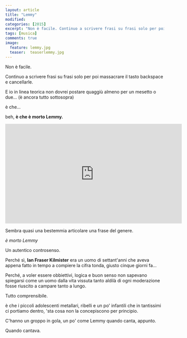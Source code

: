 ```yaml
---
layout: article
title: "Lemmy"
modified:
categories: [2015]
excerpt: "Non è facile. Continuo a scrivere frasi su frasi solo per poi massacrare il tasto backspace e cancellarle."
tags: [musica]
comments: true
image: 
  feature: lemmy.jpg
  teaser:  teaserlemmy.jpg
---
```


Non è facile.

Continuo a scrivere frasi su frasi solo per poi massacrare il tasto backspace e cancellarle.

E io in linea teorica non dovrei postare quaggiù almeno per un mesetto o due... (è ancora tutto sottosopra)

è che...

beh, **è che è morto Lemmy.**

<iframe width="560" height="315" src="https://www.youtube.com/embed/GlecTBevmzc" frameborder="0" allowfullscreen></iframe>

Sembra quasi una bestemmia articolare una frase del genere.

_è morto Lemmy_

Un autentico controsenso.

Perché sì, **Ian Fraser Kilmister** era un uomo di settant'anni che aveva appena fatto in tempo a compiere la cifra tonda, giusto cinque giorni fa...

Perché, a voler essere obbiettivi, logica e buon senso non sapevano spiegarsi come un uomo dalla vita vissuta tanto aldilà di ogni moderazione fosse riuscito a campare tanto a lungo.

Tutto comprensibile.

è che i piccoli adolescenti metallari, ribelli e un po' infantili che in tantissimi ci portiamo dentro, 'sta cosa non la concepiscono per principio.

C'hanno un groppo in gola, un po' come Lemmy quando canta, appunto. 

Quando cantava.
